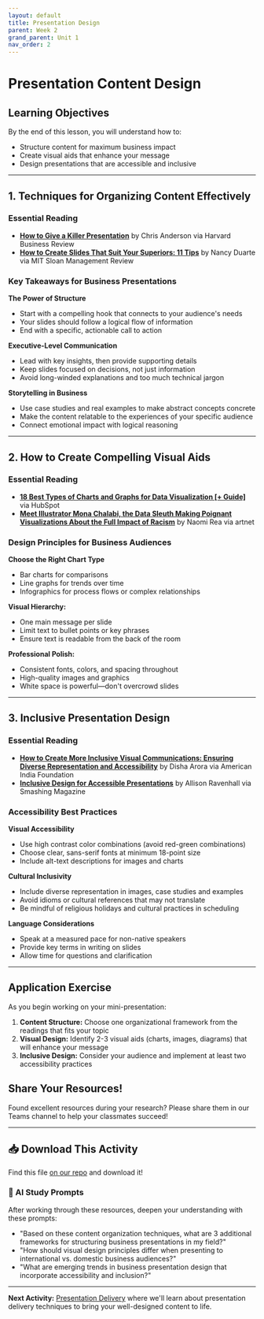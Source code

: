 ```yaml
---
layout: default
title: Presentation Design
parent: Week 2
grand_parent: Unit 1
nav_order: 2
---
```


# Presentation Content Design

## Learning Objectives
By the end of this lesson, you will understand how to:
- Structure content for maximum business impact
- Create visual aids that enhance your message
- Design presentations that are accessible and inclusive

---

## 1. Techniques for Organizing Content Effectively

### Essential Reading
- **[How to Give a Killer Presentation](https://hbr.org/2013/06/how-to-give-a-killer-presentation)** by Chris Anderson via Harvard Business Review
- **[How to Create Slides That Suit Your Superiors: 11 Tips](https://sloanreview.mit.edu/article/how-to-create-slides-that-suit-your-superiors-11-tips)** by Nancy Duarte via MIT Sloan Management Review

### Key Takeaways for Business Presentations

**The Power of Structure**
- Start with a compelling hook that connects to your audience's needs
- Your slides should follow a logical flow of information
- End with a specific, actionable call to action

**Executive-Level Communication**
- Lead with key insights, then provide supporting details
- Keep slides focused on decisions, not just information
- Avoid long-winded explanations and too much technical jargon

**Storytelling in Business**
- Use case studies and real examples to make abstract concepts concrete
- Make the content relatable to the experiences of your specific audience
- Connect emotional impact with logical reasoning

---

## 2. How to Create Compelling Visual Aids

### Essential Reading
- **[18 Best Types of Charts and Graphs for Data Visualization [+ Guide]](https://blog.hubspot.com/marketing/types-of-graphs-for-data-visualization)** via HubSpot
- **[Meet Illustrator Mona Chalabi, the Data Sleuth Making Poignant Visualizations About the Full Impact of Racism](https://news.artnet.com/art-world/meet-mona-chalabi-1893221)** by Naomi Rea via artnet

### Design Principles for Business Audiences

**Choose the Right Chart Type**
- Bar charts for comparisons
- Line graphs for trends over time
- Infographics for process flows or complex relationships

**Visual Hierarchy:**
- One main message per slide
- Limit text to bullet points or key phrases
- Ensure text is readable from the back of the room

**Professional Polish:**
- Consistent fonts, colors, and spacing throughout
- High-quality images and graphics
- White space is powerful—don't overcrowd slides

---

## 3. Inclusive Presentation Design

### Essential Reading
- **[How to Create More Inclusive Visual Communications: Ensuring Diverse Representation and Accessibility](https://aif.org/how-to-create-more-inclusive-visual-communications-ensuring-diverse-representation-and-accessibility)** by Disha Arora via American India Foundation
- **[Inclusive Design for Accessible Presentations](https://www.smashingmagazine.com/2018/11/inclusive-design-accessible-presentations)** by Allison Ravenhall via Smashing Magazine

### Accessibility Best Practices

**Visual Accessibility**
- Use high contrast color combinations (avoid red-green combinations)
- Choose clear, sans-serif fonts at minimum 18-point size
- Include alt-text descriptions for images and charts

**Cultural Inclusivity**
- Include diverse representation in images, case studies and examples
- Avoid idioms or cultural references that may not translate
- Be mindful of religious holidays and cultural practices in scheduling

**Language Considerations**
- Speak at a measured pace for non-native speakers
- Provide key terms in writing on slides
- Allow time for questions and clarification

---

## Application Exercise

As you begin working on your mini-presentation:

1. **Content Structure:** Choose one organizational framework from the readings that fits your topic
2. **Visual Design:** Identify 2-3 visual aids (charts, images, diagrams) that will enhance your message  
3. **Inclusive Design:** Consider your audience and implement at least two accessibility practices

## Share Your Resources!

Found excellent resources during your research? Please share them in our Teams channel to help your classmates succeed!

---

## 📥 Download This Activity

Find this file [on our repo](https://github.com/alainamb/uic_tr35-business-english-II/blob/main/unit1/week2/presentation-content.md) and download it!

### 🤖 AI Study Prompts
After working through these resources, deepen your understanding with these prompts:
- "Based on these content organization techniques, what are 3 additional frameworks for structuring business presentations in my field?"
- "How should visual design principles differ when presenting to international vs. domestic business audiences?"
- "What are emerging trends in business presentation design that incorporate accessibility and inclusion?"

---

**Next Activity:** [Presentation Delivery](presentation-delivery.md) where we'll learn about presentation delivery techniques to bring your well-designed content to life.
